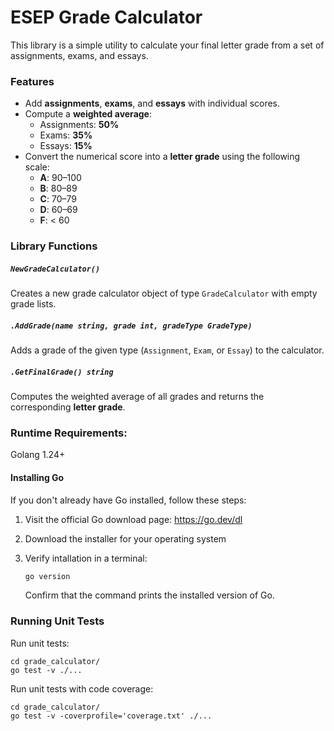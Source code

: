 # ESEP Grade Calculator

This library is a simple utility to calculate your final letter grade from a set of assignments, exams, and essays.

### Features

- Add **assignments**, **exams**, and **essays** with individual scores.  
- Compute a **weighted average**:  
  - Assignments: **50%**  
  - Exams: **35%**  
  - Essays: **15%**  
- Convert the numerical score into a **letter grade** using the following scale:
  - **A**: 90–100  
  - **B**: 80–89  
  - **C**: 70–79  
  - **D**: 60–69  
  - **F**: < 60  

### Library Functions

##### `NewGradeCalculator()`
Creates a new grade calculator object of type `GradeCalculator` with empty grade lists.

##### `.AddGrade(name string, grade int, gradeType GradeType)`
Adds a grade of the given type (`Assignment`, `Exam`, or `Essay`) to the calculator.

##### `.GetFinalGrade() string`
Computes the weighted average of all grades and returns the corresponding **letter grade**.


### Runtime Requirements:
Golang 1.24+

#### Installing Go
If you don't already have Go installed, follow these steps:

1. Visit the official Go download page: https://go.dev/dl
2. Download the installer for your operating system
3. Verify intallation in a terminal:

    ```sh
    go version
    ```
    Confirm that the command prints the installed version of Go.


### Running Unit Tests
Run unit tests:
```
cd grade_calculator/
go test -v ./...
```

Run unit tests with code coverage:
```
cd grade_calculator/
go test -v -coverprofile='coverage.txt' ./...
```
